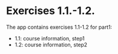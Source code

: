 # Exercises 1.1.-1.2.

The app contains exercises 1.1-1.2 for part1:
- 1.1: course information, step1
- 1.2: course information, step2
